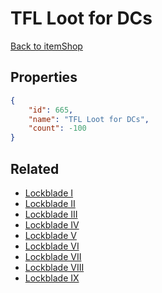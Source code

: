 # TFL Loot for DCs

<no description available>

[Back to itemShop](../item-shops.md)

## Properties

```json
{
    "id": 665,
    "name": "TFL Loot for DCs",
    "count": -100
}
```

## Related

- [Lockblade I](../items/19584-lockblade-i.md)
- [Lockblade II](../items/19585-lockblade-ii.md)
- [Lockblade III](../items/19586-lockblade-iii.md)
- [Lockblade IV](../items/19587-lockblade-iv.md)
- [Lockblade V](../items/19588-lockblade-v.md)
- [Lockblade VI](../items/19589-lockblade-vi.md)
- [Lockblade VII](../items/19590-lockblade-vii.md)
- [Lockblade VIII](../items/19591-lockblade-viii.md)
- [Lockblade IX](../items/19592-lockblade-ix.md)

